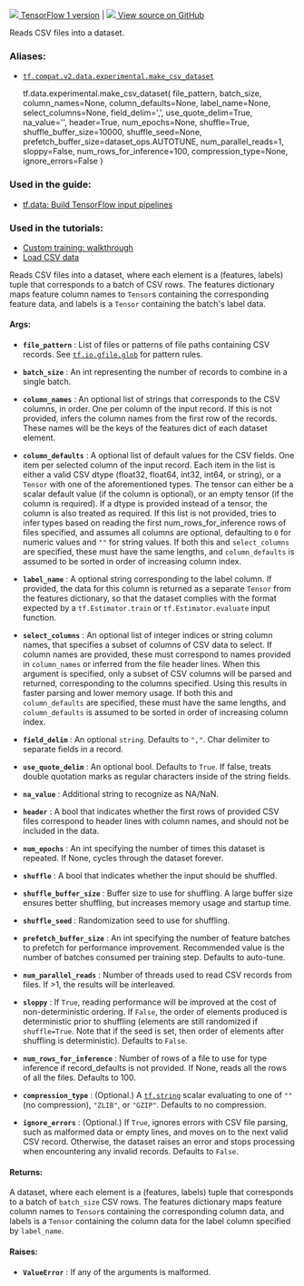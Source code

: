 [ ![](https://tensorflow.google.cn/images/tf_logo_32px.png) TensorFlow 1
version](/versions/r1.15/api_docs/python/tf/data/experimental/make_csv_dataset)
|  [ ![](https://tensorflow.google.cn/images/GitHub-Mark-32px.png) View source
on GitHub
](https://github.com/tensorflow/tensorflow/blob/r2.0/tensorflow/python/data/experimental/ops/readers.py#L314-L538)  
  
  
Reads CSV files into a dataset.

### Aliases:

  * [`tf.compat.v2.data.experimental.make_csv_dataset`](/api_docs/python/tf/data/experimental/make_csv_dataset)

    
    
    tf.data.experimental.make_csv_dataset(
        file_pattern,
        batch_size,
        column_names=None,
        column_defaults=None,
        label_name=None,
        select_columns=None,
        field_delim=',',
        use_quote_delim=True,
        na_value='',
        header=True,
        num_epochs=None,
        shuffle=True,
        shuffle_buffer_size=10000,
        shuffle_seed=None,
        prefetch_buffer_size=dataset_ops.AUTOTUNE,
        num_parallel_reads=1,
        sloppy=False,
        num_rows_for_inference=100,
        compression_type=None,
        ignore_errors=False
    )
    

### Used in the guide:

  * [tf.data: Build TensorFlow input pipelines](https://tensorflow.google.cn/guide/data)

### Used in the tutorials:

  * [Custom training: walkthrough](https://tensorflow.google.cn/tutorials/customization/custom_training_walkthrough)
  * [Load CSV data](https://tensorflow.google.cn/tutorials/load_data/csv)

Reads CSV files into a dataset, where each element is a (features, labels)
tuple that corresponds to a batch of CSV rows. The features dictionary maps
feature column names to `Tensor`s containing the corresponding feature data,
and labels is a `Tensor` containing the batch's label data.

#### Args:

  * **`file_pattern`** : List of files or patterns of file paths containing CSV records. See [`tf.io.gfile.glob`](https://tensorflow.google.cn/api_docs/python/tf/io/gfile/glob) for pattern rules.
  * **`batch_size`** : An int representing the number of records to combine in a single batch.
  * **`column_names`** : An optional list of strings that corresponds to the CSV columns, in order. One per column of the input record. If this is not provided, infers the column names from the first row of the records. These names will be the keys of the features dict of each dataset element.
  * **`column_defaults`** : A optional list of default values for the CSV fields. One item per selected column of the input record. Each item in the list is either a valid CSV dtype (float32, float64, int32, int64, or string), or a `Tensor` with one of the aforementioned types. The tensor can either be a scalar default value (if the column is optional), or an empty tensor (if the column is required). If a dtype is provided instead of a tensor, the column is also treated as required. If this list is not provided, tries to infer types based on reading the first num_rows_for_inference rows of files specified, and assumes all columns are optional, defaulting to `0` for numeric values and `""` for string values. If both this and `select_columns` are specified, these must have the same lengths, and `column_defaults` is assumed to be sorted in order of increasing column index.
  * **`label_name`** : A optional string corresponding to the label column. If provided, the data for this column is returned as a separate `Tensor` from the features dictionary, so that the dataset complies with the format expected by a `tf.Estimator.train` or `tf.Estimator.evaluate` input function.
  * **`select_columns`** : An optional list of integer indices or string column names, that specifies a subset of columns of CSV data to select. If column names are provided, these must correspond to names provided in `column_names` or inferred from the file header lines. When this argument is specified, only a subset of CSV columns will be parsed and returned, corresponding to the columns specified. Using this results in faster parsing and lower memory usage. If both this and `column_defaults` are specified, these must have the same lengths, and `column_defaults` is assumed to be sorted in order of increasing column index.
  * **`field_delim`** : An optional `string`. Defaults to `","`. Char delimiter to separate fields in a record.
  * **`use_quote_delim`** : An optional bool. Defaults to `True`. If false, treats double quotation marks as regular characters inside of the string fields.
  * **`na_value`** : Additional string to recognize as NA/NaN.
  * **`header`** : A bool that indicates whether the first rows of provided CSV files correspond to header lines with column names, and should not be included in the data.
  * **`num_epochs`** : An int specifying the number of times this dataset is repeated. If None, cycles through the dataset forever.
  * **`shuffle`** : A bool that indicates whether the input should be shuffled.
  * **`shuffle_buffer_size`** : Buffer size to use for shuffling. A large buffer size ensures better shuffling, but increases memory usage and startup time.
  * **`shuffle_seed`** : Randomization seed to use for shuffling.
  * **`prefetch_buffer_size`** : An int specifying the number of feature batches to prefetch for performance improvement. Recommended value is the number of batches consumed per training step. Defaults to auto-tune.

  * **`num_parallel_reads`** : Number of threads used to read CSV records from files. If >1, the results will be interleaved.

  * **`sloppy`** : If `True`, reading performance will be improved at the cost of non-deterministic ordering. If `False`, the order of elements produced is deterministic prior to shuffling (elements are still randomized if `shuffle=True`. Note that if the seed is set, then order of elements after shuffling is deterministic). Defaults to `False`.

  * **`num_rows_for_inference`** : Number of rows of a file to use for type inference if record_defaults is not provided. If None, reads all the rows of all the files. Defaults to 100.

  * **`compression_type`** : (Optional.) A [`tf.string`](https://tensorflow.google.cn/api_docs/python/tf#string) scalar evaluating to one of `""` (no compression), `"ZLIB"`, or `"GZIP"`. Defaults to no compression.

  * **`ignore_errors`** : (Optional.) If `True`, ignores errors with CSV file parsing, such as malformed data or empty lines, and moves on to the next valid CSV record. Otherwise, the dataset raises an error and stops processing when encountering any invalid records. Defaults to `False`.

#### Returns:

A dataset, where each element is a (features, labels) tuple that corresponds
to a batch of `batch_size` CSV rows. The features dictionary maps feature
column names to `Tensor`s containing the corresponding column data, and labels
is a `Tensor` containing the column data for the label column specified by
`label_name`.

#### Raises:

  * **`ValueError`** : If any of the arguments is malformed.

